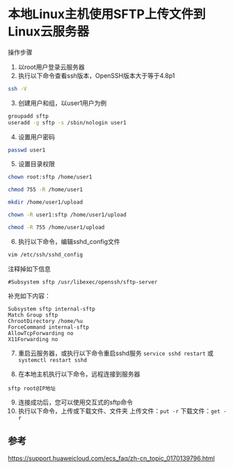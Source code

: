 # 本地Linux主机使用SFTP上传文件到Linux云服务器

操作步骤

1. 以root用户登录云服务器
2. 执行以下命令查看ssh版本，OpenSSH版本大于等于4.8p1
```bash
ssh -V
```
3. 创建用户和组，以user1用户为例
```bash
groupadd sftp
useradd -g sftp -s /sbin/nologin user1
```
4. 设置用户密码
```bash
passwd user1
```
5. 设置目录权限
```bash
chown root:sftp /home/user1

chmod 755 -R /home/user1

mkdir /home/user1/upload

chown -R user1:sftp /home/user1/upload

chmod -R 755 /home/user1/upload
```

6. 执行以下命令，编辑sshd_config文件
```bash
vim /etc/ssh/sshd_config
```
注释掉如下信息
```
#Subsystem sftp /usr/libexec/openssh/sftp-server
```
补充如下内容：
```
Subsystem sftp internal-sftp
Match Group sftp
ChrootDirectory /home/%u 
ForceCommand internal-sftp
AllowTcpForwarding no
X11Forwarding no
```

7. 重启云服务器，或执行以下命令重启sshd服务
`service sshd restart` 或 `systemctl restart sshd`

8. 在本地主机执行以下命令，远程连接到服务器
```
sftp root@IP地址
```

9. 连接成功后，您可以使用交互式的sftp命令
10. 执行以下命令，上传或下载文件、文件夹
上传文件：`put -r`
下载文件：`get -r`

## 参考
https://support.huaweicloud.com/ecs_faq/zh-cn_topic_0170139796.html